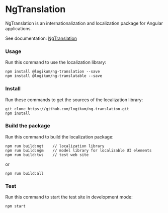 # NgTranslation

NgTranslation is an internationalization and localization package for
Angular applications.

See documentation: [NgTranslation](https://ngt.logikum.hu/)

### Usage

Run this command to use the localization library:
```
npm install @logikum/ng-translation --save
npm install @logikum/ng-translatable --save
```
### Install

Run these commands to get the sources of the localization library:
```
git clone https://github.com/logikum/ng-translation.git
npm install
```
### Build the package

Run this command to build the localization package:
```
npm run build:ngt    // localization library
npm run build:ngm    // model library for localizable UI elements
npm run build:tws    // test web site
```
or
```
npm run build:all
```
### Test

Run this command to start the test site in development mode:
```
npm start
```
